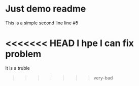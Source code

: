 # Just demo readme

This is a simple
second line
line #5

<<<<<<< HEAD
I hpe I can fix problem
=======
It is a truble
>>>>>>> very-bad

